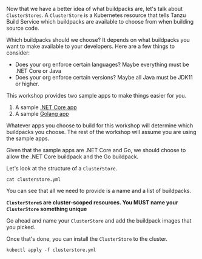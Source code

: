 Now that we have a better idea of what buildpacks are, let's talk about `ClusterStores`. A `ClusterStore` is a Kubernetes resource that tells Tanzu Build Service which buildpacks are available to choose from when building source code.

Which buildpacks should we choose? It depends on what buildpacks you want to make available to your developers. Here are a few things to consider:
* Does your org enforce certain languages? Maybe everything must be .NET Core or Java
* Does your org enforce certain versions? Maybe all Java must be JDK11 or higher.


This workshop provides two sample apps to make things easier for you.
1. A sample [.NET Core app](https://github.com/techgnosis/product-api)
1. A sample [Golang app](https://github.com/techgnosis/test-app)

Whatever apps you choose to build for this workshop will determine which buildpacks you choose. The rest of the workshop will assume you are using the sample apps.

Given that the sample apps are .NET Core and Go, we should choose to allow the .NET Core buildpack and the Go buildpack.

Let's look at the structure of a `ClusterStore`. 

```execute
cat clusterstore.yml
```

You can see that all we need to provide is a name and a list of buildpacks.

**`ClusterStore`s are cluster-scoped resources. You MUST name your `ClusterStore` something unique**

Go ahead and name your `ClusterStore` and add the buildpack images that you picked.


Once that's done, you can install the `ClusterStore` to the cluster.

```execute
kubectl apply -f clusterstore.yml
```

